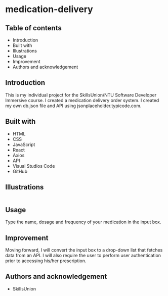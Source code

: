 # medication-delivery


## Table of contents

* Introduction
* Built with
* Illustrations
* Usage
* Improvement
* Authors and acknowledgement

## Introduction

This is my individual project for the SkillsUnion/NTU Software Developer Immersive course. I created a medication delivery order system. I created my own db.json file and API using jsonplaceholder.typicode.com.

## Built with

* HTML
* CSS
* JavaScript
* React
* Axios
* API
* Visual Studios Code
* GitHub

## Illustrations

![]()

## Usage

Type the name, dosage and frequency of your medication in the input box.

## Improvement

Moving forward, I will convert the input box to a drop-down list that fetches data from an API. I will also require the user to perform user authentication prior to accessing his/her prescription.

## Authors and acknowledgement

* SkillsUnion
